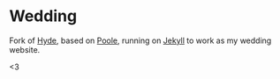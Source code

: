 # Wedding

Fork of [Hyde](https://github.com/hyde/hyde), based on [Poole](http://getpoole.com), running on [Jekyll](http://jekyllrb.com) to work as my wedding website.

<3
